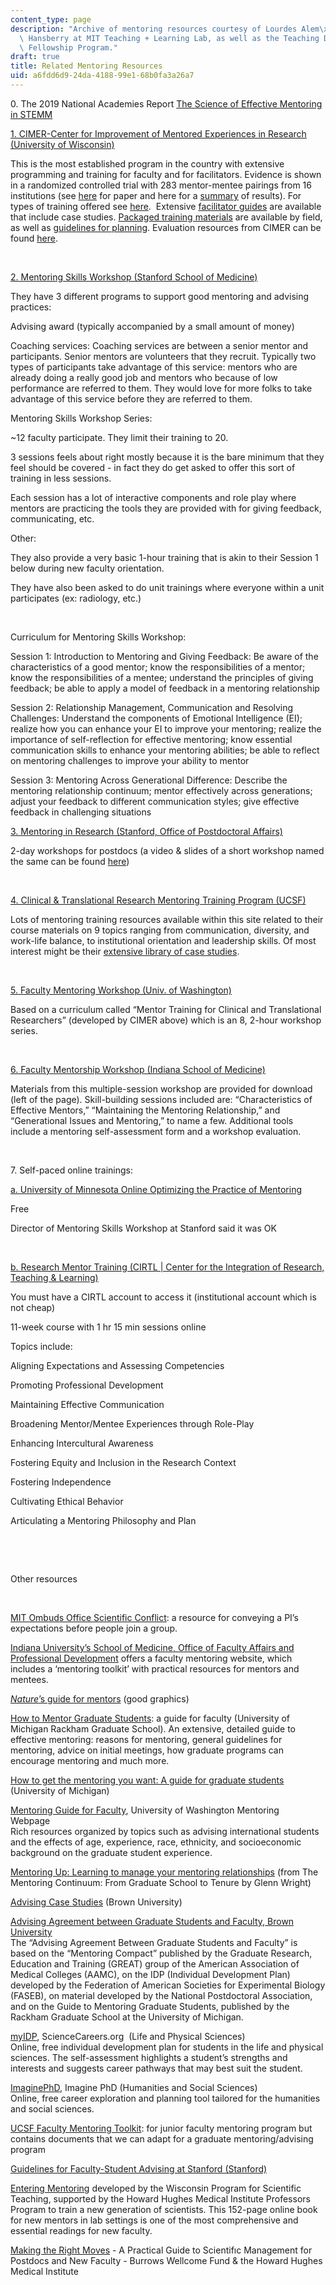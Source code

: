```yaml
---
content_type: page
description: "Archive of mentoring resources courtesy of Lourdes Alem\xE1n and Benjamin\
  \ Hansberry at MIT Teaching + Learning Lab, as well as the Teaching Development\
  \ Fellowship Program."
draft: true
title: Related Mentoring Resources
uid: a6fdd6d9-24da-4188-99e1-68b0fa3a26a7
---
```

0\. The 2019 National Academies Report [The Science of Effective Mentoring in STEMM](https://www.nationalacademies.org/our-work/the-science-of-effective-mentoring-in-stemm)

[1\. CIMER-Center for Improvement of Mentored Experiences in Research (University of Wisconsin)](https://cimerproject.org/)

This is the most established program in the country with extensive programming and training for faculty and for facilitators. Evidence is shown in a randomized controlled trial with 283 mentor-mentee pairings from 16 institutions (see [here](https://journals.lww.com/academicmedicine/Fulltext/2014/05000/Training_Mentors_of_Clinical_and_Translational.26.aspx) for paper and here for a [summary](https://cimerproject.org/#/curricula/recruiting) of results). For types of training offered see [here](https://cimerproject.org/#/services/training).  Extensive [facilitator guides](https://health.usf.edu/medicine/mdprogram/rise/scholarsresources/~/media/FBB05459BD6B4396BB76725C85BAFF9E.ashx) are available that include case studies. [Packaged training materials](https://cimerproject.org/#/completeCurricula/mentor) are available by field, as well as [guidelines for planning](https://cimerproject.org/#/curricula/planning). Evaluation resources from CIMER can be found [here](https://cimerproject.org/#/evaluation/mentor-training).

 

[2\. Mentoring Skills Workshop (Stanford School of Medicine)](http://med.stanford.edu/academy/programs/mentoring-skills-workshop-series.html)

They have 3 different programs to support good mentoring and advising practices:

Advising award (typically accompanied by a small amount of money)

Coaching services: Coaching services are between a senior mentor and participants. Senior mentors are volunteers that they recruit. Typically two types of participants take advantage of this service: mentors who are already doing a really good job and mentors who because of low performance are referred to them. They would love for more folks to take advantage of this service before they are referred to them.

Mentoring Skills Workshop Series:

~12 faculty participate. They limit their training to 20.

3 sessions feels about right mostly because it is the bare minimum that they feel should be covered - in fact they do get asked to offer this sort of training in less sessions.

Each session has a lot of interactive components and role play where mentors are practicing the tools they are provided with for giving feedback, communicating, etc.

Other: 

They also provide a very basic 1-hour training that is akin to their Session 1 below during new faculty orientation.

They have also been asked to do unit trainings where everyone within a unit participates (ex: radiology, etc.)

 

Curriculum for Mentoring Skills Workshop:

Session 1: Introduction to Mentoring and Giving Feedback: Be aware of the characteristics of a good mentor; know the responsibilities of a mentor; know the responsibilities of a mentee; understand the principles of giving feedback; be able to apply a model of feedback in a mentoring relationship

Session 2: Relationship Management, Communication and Resolving Challenges: Understand the components of Emotional Intelligence (EI); realize how you can enhance your EI to improve your mentoring; realize the importance of self-reflection for effective mentoring; know essential communication skills to enhance your mentoring abilities; be able to reflect on mentoring challenges to improve your ability to mentor

Session 3: Mentoring Across Generational Difference: Describe the mentoring relationship continuum; mentor effectively across generations; adjust your feedback to different communication styles; give effective feedback in challenging situations

[3\. Mentoring in Research (Stanford, Office of Postdoctoral Affairs)](https://postdocs.stanford.edu/events/series/mentoring-research)

2-day workshops for postdocs (a video & slides of a short workshop named the same can be found [here](https://vpge.stanford.edu/resources/mentoring-research-skills-mentoring))

 

[4\. Clinical & Translational Research Mentoring Training Program (UCSF)](http://accelerate.ucsf.edu/training/mtp)

Lots of mentoring training resources available within this site related to their course materials on 9 topics ranging from communication, diversity, and work-life balance, to institutional orientation and leadership skills. Of most interest might be their [extensive library of case studies](http://accelerate.ucsf.edu/training/mdp-cases).

 

[5\. Faculty Mentoring Workshop (Univ. of Washington)](https://ictr.wisc.edu/mentoring/)

Based on a curriculum called “Mentor Training for Clinical and Translational Researchers” (developed by CIMER above) which is an 8, 2-hour workshop series.

 

[6\. Faculty Mentorship Workshop (Indiana School of Medicine)](https://www.mededportal.org/publication/9778/)

Materials from this multiple-session workshop are provided for download (left of the page). Skill-building sessions included are: “Characteristics of Effective Mentors,” “Maintaining the Mentoring Relationship,” and “Generational Issues and Mentoring,” to name a few. Additional tools include a mentoring self-assessment form and a workshop evaluation.

 

7\. Self-paced online trainings:

[a. University of Minnesota Online Optimizing the Practice of Mentoring](https://www.ctsi.umn.edu/education-and-training/mentoring/mentor-training) 

Free

Director of Mentoring Skills Workshop at Stanford said it was OK

 

[b. Research Mentor Training (CIRTL | Center for the Integration of Research, Teaching & Learning)](https://www.cirtl.net/courses/261)

You must have a CIRTL account to access it (institutional account which is not cheap)

11-week course with 1 hr 15 min sessions online 

Topics include:

Aligning Expectations and Assessing Competencies 

Promoting Professional Development 

Maintaining Effective Communication 

Broadening Mentor/Mentee Experiences through Role-Play 

Enhancing Intercultural Awareness 

Fostering Equity and Inclusion in the Research Context 

Fostering Independence 

Cultivating Ethical Behavior 

Articulating a Mentoring Philosophy and Plan

 

 

Other resources

 

[MIT Ombuds Office Scientific Conflict](https://ombudsman.nih.gov/scientific_conflicts): a resource for conveying a PI’s expectations before people join a group.

[Indiana University’s School of Medicine, Office of Faculty Affairs and Professional Development](https://faculty.medicine.iu.edu/let-us-help/mentoring/mentoring-toolkit/) offers a faculty mentoring website, which includes a ‘mentoring toolkit’ with practical resources for mentors and mentees.

[*Nature*’s guide for mentors](https://www.nature.com/articles/447791a?foxtrotcallback=true) (good graphics)

[How to Mentor Graduate Students](https://rackham.umich.edu/wp-content/uploads/2018/11/Fmentoring.pdf): a guide for faculty (University of Michigan Rackham Graduate School). An extensive, detailed guide to effective mentoring: reasons for mentoring, general guidelines for mentoring, advice on initial meetings, how graduate programs can encourage mentoring and much more.

[How to get the mentoring you want: A guide for graduate students](https://rackham.umich.edu/wp-content/uploads/2018/11/mentoring.pdf) (University of Michigan)

[Mentoring Guide for Faculty](https://grad.uw.edu/for-students-and-post-docs/core-programs/mentoring/mentoring-guides-for-faculty/), University of Washington Mentoring Webpage       
Rich resources organized by topics such as advising international students and the effects of age, experience, race, ethnicity, and socioeconomic background on the graduate student experience.

[Mentoring Up: Learning to manage your mentoring relationships](https://stanford.app.box.com/s/pkttqmz9t8pwazuiwhgtnzq4lyc4s9y2) (from The Mentoring Continuum: From Graduate School to Tenure by Glenn Wright)

[Advising Case Studies](https://www.brown.edu/academics/gradschool/sites/brown.edu.academics.gradschool/files/uploads/Case%20Studies%20For%20Mentoring%2010-20-2017.pdf) (Brown University)

[Advising Agreement between Graduate Students and Faculty, Brown University](http://www.brown.edu/academics/gradschool/sites/brown.edu.academics.gradschool/files/uploads/Advising%20Agreement.docx)       
The “Advising Agreement Between Graduate Students and Faculty” is based on the “Mentoring Compact” published by the Graduate Research, Education and Training (GREAT) group of the American Association of Medical Colleges (AAMC), on the IDP (Individual Development Plan) developed by the Federation of American Societies for Experimental Biology (FASEB), on material developed by the National Postdoctoral Association, and on the Guide to Mentoring Graduate Students, published by the Rackham Graduate School at the University of Michigan.

[myIDP](http://myidp.sciencecareers.org/), ScienceCareers.org  (Life and Physical Sciences)        
Online, free individual development plan for students in the life and physical sciences. The self-assessment highlights a student’s strengths and interests and suggests career pathways that may best suit the student.

[ImaginePhD](https://www.imaginephd.com/), Imagine PhD (Humanities and Social Sciences)       
Online, free career exploration and planning tool tailored for the humanities and social sciences.

[UCSF Faculty Mentoring Toolkit](https://academicaffairs.ucsf.edu/ccfl/media/UCSF_Faculty_Mentoring_Program_Toolkit.pdf): for junior faculty mentoring program but contains documents that we can adapt for a graduate mentoring/advising program

[Guidelines for Faculty-Student Advising at Stanford (Stanford)](https://stanford.box.com/shared/static/mespm59bcanq03o4pppu7r4n9p4sb6t6.pdf)

[Entering Mentoring](https://www.hhmi.org/sites/default/files/Educational%20Materials/Lab%20Management/entering_mentoring.pdf) developed by the Wisconsin Program for Scientific Teaching, supported by the Howard Hughes Medical Institute Professors Program to train a new generation of scientists. This 152-page online book for new mentors in lab settings is one of the most comprehensive and essential readings for new faculty. 

[Making the Right Moves](https://www.hhmi.org/sites/default/files/Educational%20Materials/Lab%20Management/Making%20the%20Right%20Moves/moves2.pdf) - A Practical Guide to Scientifıc Management for Postdocs and New Faculty - Burrows Wellcome Fund & the Howard Hughes Medical Institute
